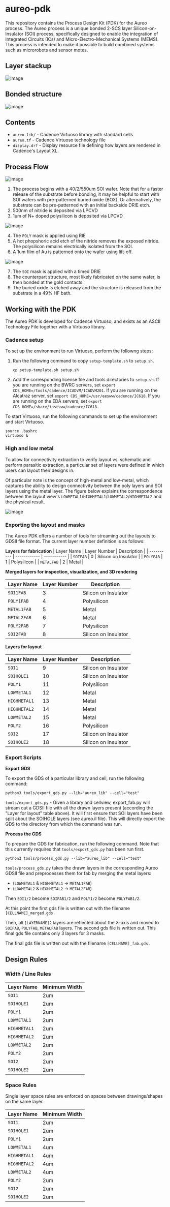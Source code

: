 # aureo-pdk

This repository contains the Process Design Kit (PDK) for the Aureo process. The Aureo process is a unique bonded 2-SCS layer Silicon-on-Insulator (SOI) process, specifically designed to enable the integration of Integrated Circuits (ICs) and Micro-Electro-Mechanical Systems (MEMS). This process is intended to make it possible to build combined systems such as microrobots and sensor motes.

## Layer stackup

![image](https://github.com/PisterLab/aureo-pdk/assets/6250953/abacc744-3962-4fe8-acd8-cb80029c1709)

## Bonded structure

![image](https://github.com/PisterLab/aureo-pdk/assets/6250953/e0779e61-25a8-4243-8b25-a8bb2ac41eb6)

## Contents

- `aureo_lib/` - Cadence Virtuoso library with standard cells
- `aureo.tf` - Cadence Virtuoso technology file
- `display.drf` - Display resource file defining how layers are rendered in Cadence's Layout XL.

## Process Flow

![image](https://github.com/PisterLab/aureo-pdk/assets/6250953/0ff4ffb6-6a4a-4cc0-9540-0dc3eb88d8ad)

1. The process begins with a 40/2/550um SOI wafer. Note that for a faster release of the substrate before bonding, it may be helpful to start with SOI wafers with pre-patterned buried oxide (BOX). Or alternatively, the substrate can be pre-patterned with an initial backside DRIE etch.
2. 500nm of nitride is deposited via LPCVD 
3. 1um of N+ doped polysilicon is deposited via LPCVD

![image](https://github.com/PisterLab/aureo-pdk/assets/6250953/16907d1b-308a-4370-a489-655022b9720a)

4. The `POLY` mask is applied using RIE
5. A hot phopshoric acid etch of the nitride removes the exposed nitride. The polysilicon remains electrically isolated from the SOI.
6. A 1um film of Au is patterned onto the wafer using lift-off.

![image](https://github.com/PisterLab/aureo-pdk/assets/6250953/dd273e7f-42c2-443a-9da8-a8a27e047c28)

7. The `SOI` mask is applied with a timed DRIE
8. The counterpart structure, most likely fabricated on the same wafer, is then bonded at the gold contacts.
9. The buried oxide is etched away and the structure is released from the substrate in a 49% HF bath.

## Working with the PDK

The Aureo PDK is developed for Cadence Virtuoso, and exists as an ASCII Technology File together with a Virtuoso library.

### Cadence setup

To set up the environment to run Virtuoso, perform the followng steps:
1. Run the following command to copy `setup-template.sh` to `setup.sh`.
   ```
   cp setup-template.sh setup.sh
   ```
2. Add the corresponding license file and tools directories to `setup.sh`.
   If you are running on the BWRC servers, set `export CDS_HOME=/tools/cadence/ICADVM/ICADVM201`.
   If you are running on the Alcatraz server, set `export CDS_HOME=/usr/eesww/cadence/IC618`.
   If you are running on the EDA servers, set `export CDS_HOME=/share/instsww/cadence/IC618`.

To start Virtuoso, run the following commands to set up the environment and start Virtuoso.
```
source .bashrc
virtuoso &
```

### High and low metal

To allow for connectivity extraction to verify layout vs. schematic and perform parasitic extraction, a particular set of layers were defined in which users can layout their designs in.

Of particular note is the concept of high-metal and low-metal, which captures the ability to design connectivity between the poly layers and SOI layers using the metal layer. The figure below explains the correspondence between the layout view's `LOWMETAL1`/`HIGHMETAL1`/`LOWMETAL2`/`HIGHMETAL2` and the physical result.

![image](https://github.com/PisterLab/aureo-pdk/assets/6250953/dc714a5b-d4a4-4abd-acce-a0b8fba3050d)

### Exporting the layout and masks

The Aureo PDK offers a number of tools for streaming out the layouts to GDSII file format. The current layer number definition is as follows:

**Layers for fabrication**
| Layer Name | Layer Number | Description |
| ---------- | ------------ | ----------- |
| `SOIFAB` | 0 | Silicon on Insulator |
| `POLYFAB` | 1 | Polysilicon |
| `METALFAB` | 2 | Metal |

**Merged layers for inspection, visualization, and 3D rendering**

| Layer Name | Layer Number | Description |
| ---------- | ------------ | ----------- |
| `SOI1FAB` | 3 | Silicon on Insulator |
| `POLY1FAB` | 4 | Polysilicon |
| `METAL1FAB` | 5 | Metal |
| `METAL2FAB` | 6 | Metal |
| `POLY2FAB` | 7 | Polysilicon |
| `SOI2FAB` | 8 | Silicon on Insulator |

**Layers for layout**

| Layer Name | Layer Number | Description |
| ---------- | ------------ | ----------- |
| `SOI1` | 9 | Silicon on Insulator |
| `SOIHOLE1` | 10 | Silicon on Insulator |
| `POLY1` | 11 | Polysilicon |
| `LOWMETAL1` | 12 | Metal |
| `HIGHMETAL1` | 13 | Metal |
| `HIGHMETAL2` | 14 | Metal |
| `LOWMETAL2` | 15 | Metal |
| `POLY2` | 16 | Polysilicon |
| `SOI2` | 17 | Silicon on Insulator |
| `SOIHOLE2` | 18 | Silicon on Insulator |

### Export Scripts

**Export GDS**

To export the GDS of a particular library and cell, run the following command:

```
python3 tools/export_gds.py --lib="aureo_lib" --cell="test"
```

`tools/export_gds.py` - Given a library and cellview, export_fab.py will stream out a GDSII file 
with all the drawn layers present (according the "Layer for layout" table above). It will first ensure that SOI layers have been split about
the SOIHOLE layers (see aureo.il file). This will directly export the GDS to the directory from which the command was run.

**Process the GDS**

To prepare the GDS for fabrication, run the following command. Note that this currently requires that `tools/export_gds.py` has been run first.

```
python3 tools/process_gds.py --lib="aureo_lib" --cell="test"
```
`tools/process_gds.py` takes the drawn layers in the corresponding Aureo GDSII file and preprocesses them
for fab by merging the metal layers: 
 - (`LOWMETAL1` & `HIGHMETAL1` -> `METAL1FAB`)
 - (`LOWMETAL2` & `HIGHMETAL2` -> `METAL2FAB`).
 
Then `SOI1/2` become `SOIFAB1/2` and `POLY1/2` become `POLYFAB1/2`.

At this point the first gds file is written out with the filename `[CELLNAME]_merged.gds.`

Then, all `[LAYERNAME]2` layers are reflected about the X-axis and moved to `SOIFAB`, `POLYFAB`, `METALFAB` layers.
The second gds file is written out. This final gds file contains only 3 layers for 3 masks.

The final gds file is written out with the filename `[CELLNAME]_fab.gds.`

## Design Rules

### Width / Line Rules

| Layer Name | Minimum Width | 
| ---------- | ------------ | 
| `SOI1` | 2um | 
| `SOIHOLE1` | 2um |
| `POLY1` | 2um | 
| `LOWMETAL1` | 2um |
| `HIGHMETAL1` | 2um |
| `HIGHMETAL2` | 2um |
| `LOWMETAL2` | 2um | 
| `POLY2` | 2um | 
| `SOI2` | 2um | 
| `SOIHOLE2` | 2um | 

### Space Rules

Single layer space rules are enforced on spaces between drawings/shapes on the same layer.

| Layer Name | Minimum Width | 
| ---------- | ------------ | 
| `SOI1` | 2um | 
| `SOIHOLE1` | 2um |
| `POLY1` | 2um | 
| `LOWMETAL1` | 4um |
| `HIGHMETAL1` | 4um |
| `HIGHMETAL2` | 4um |
| `LOWMETAL2` | 4um | 
| `POLY2` | 2um | 
| `SOI2` | 2um | 
| `SOIHOLE2` | 2um | 

